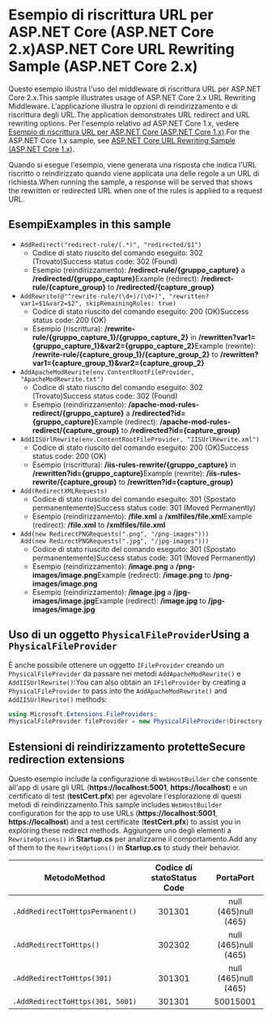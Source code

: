 # <a name="aspnet-core-url-rewriting-sample-aspnet-core-2x"></a><span data-ttu-id="697d6-101">Esempio di riscrittura URL per ASP.NET Core (ASP.NET Core 2.x)</span><span class="sxs-lookup"><span data-stu-id="697d6-101">ASP.NET Core URL Rewriting Sample (ASP.NET Core 2.x)</span></span>

<span data-ttu-id="697d6-102">Questo esempio illustra l'uso del middleware di riscrittura URL per ASP.NET Core 2.x.</span><span class="sxs-lookup"><span data-stu-id="697d6-102">This sample illustrates usage of ASP.NET Core 2.x URL Rewriting Middleware.</span></span> <span data-ttu-id="697d6-103">L'applicazione illustra le opzioni di reindirizzamento e di riscrittura degli URL.</span><span class="sxs-lookup"><span data-stu-id="697d6-103">The application demonstrates URL redirect and URL rewriting options.</span></span> <span data-ttu-id="697d6-104">Per l'esempio relativo ad ASP.NET Core 1.x, vedere [Esempio di riscrittura URL per ASP.NET Core (ASP.NET Core 1.x)](https://github.com/aspnet/Docs/tree/master/aspnetcore/fundamentals/url-rewriting/samples/1.x).</span><span class="sxs-lookup"><span data-stu-id="697d6-104">For the ASP.NET Core 1.x sample, see [ASP.NET Core URL Rewriting Sample (ASP.NET Core 1.x)](https://github.com/aspnet/Docs/tree/master/aspnetcore/fundamentals/url-rewriting/samples/1.x).</span></span>

<span data-ttu-id="697d6-105">Quando si esegue l'esempio, viene generata una risposta che indica l'URL riscritto o reindirizzato quando viene applicata una delle regole a un URL di richiesta.</span><span class="sxs-lookup"><span data-stu-id="697d6-105">When running the sample, a response will be served that shows the rewritten or redirected URL when one of the rules is applied to a request URL.</span></span>

## <a name="examples-in-this-sample"></a><span data-ttu-id="697d6-106">Esempi</span><span class="sxs-lookup"><span data-stu-id="697d6-106">Examples in this sample</span></span>

* `AddRedirect("redirect-rule/(.*)", "redirected/$1")`
  - <span data-ttu-id="697d6-107">Codice di stato riuscito del comando eseguito: 302 (Trovato)</span><span class="sxs-lookup"><span data-stu-id="697d6-107">Success status code: 302 (Found)</span></span>
  - <span data-ttu-id="697d6-108">Esempio (reindirizzamento): **/redirect-rule/{gruppo_capture}** a **/redirected/{gruppo_capture}**</span><span class="sxs-lookup"><span data-stu-id="697d6-108">Example (redirect): **/redirect-rule/{capture_group}** to **/redirected/{capture_group}**</span></span>
* `AddRewrite(@"^rewrite-rule/(\d+)/(\d+)", "rewritten?var1=$1&var2=$2", skipRemainingRules: true)`
  - <span data-ttu-id="697d6-109">Codice di stato riuscito del comando eseguito: 200 (OK)</span><span class="sxs-lookup"><span data-stu-id="697d6-109">Success status code: 200 (OK)</span></span>
  - <span data-ttu-id="697d6-110">Esempio (riscrittura): **/rewrite-rule/{gruppo_capture_1}/{gruppo_capture_2}** in **/rewritten?var1={gruppo_capture_1}&var2={gruppo_capture_2}**</span><span class="sxs-lookup"><span data-stu-id="697d6-110">Example (rewrite): **/rewrite-rule/{capture_group_1}/{capture_group_2}** to **/rewritten?var1={capture_group_1}&var2={capture_group_2}**</span></span>
* `AddApacheModRewrite(env.ContentRootFileProvider, "ApacheModRewrite.txt")`
  - <span data-ttu-id="697d6-111">Codice di stato riuscito del comando eseguito: 302 (Trovato)</span><span class="sxs-lookup"><span data-stu-id="697d6-111">Success status code: 302 (Found)</span></span>
  - <span data-ttu-id="697d6-112">Esempio (reindirizzamento): **/apache-mod-rules-redirect/{gruppo_capture}** a **/redirected?id={gruppo_capture}**</span><span class="sxs-lookup"><span data-stu-id="697d6-112">Example (redirect): **/apache-mod-rules-redirect/{capture_group}** to **/redirected?id={capture_group}**</span></span>
* `AddIISUrlRewrite(env.ContentRootFileProvider, "IISUrlRewrite.xml")`
  - <span data-ttu-id="697d6-113">Codice di stato riuscito del comando eseguito: 200 (OK)</span><span class="sxs-lookup"><span data-stu-id="697d6-113">Success status code: 200 (OK)</span></span>
  - <span data-ttu-id="697d6-114">Esempio (riscrittura): **/iis-rules-rewrite/{gruppo_capture}** in **/rewritten?id={gruppo_capture}**</span><span class="sxs-lookup"><span data-stu-id="697d6-114">Example (rewrite): **/iis-rules-rewrite/{capture_group}** to **/rewritten?id={capture_group}**</span></span>
* `Add(RedirectXMLRequests)`
  - <span data-ttu-id="697d6-115">Codice di stato riuscito del comando eseguito: 301 (Spostato permanentemente)</span><span class="sxs-lookup"><span data-stu-id="697d6-115">Success status code: 301 (Moved Permanently)</span></span>
  - <span data-ttu-id="697d6-116">Esempio (reindirizzamento): **/file.xml** a **/xmlfiles/file.xml**</span><span class="sxs-lookup"><span data-stu-id="697d6-116">Example (redirect): **/file.xml** to **/xmlfiles/file.xml**</span></span>
* `Add(new RedirectPNGRequests(".png", "/png-images")))`<br>`Add(new RedirectPNGRequests(".jpg", "/jpg-images")))`
  - <span data-ttu-id="697d6-117">Codice di stato riuscito del comando eseguito: 301 (Spostato permanentemente)</span><span class="sxs-lookup"><span data-stu-id="697d6-117">Success status code: 301 (Moved Permanently)</span></span>
  - <span data-ttu-id="697d6-118">Esempio (reindirizzamento): **/image.png** a **/png-images/image.png**</span><span class="sxs-lookup"><span data-stu-id="697d6-118">Example (redirect): **/image.png** to **/png-images/image.png**</span></span>
  - <span data-ttu-id="697d6-119">Esempio (reindirizzamento): **/image.jpg** a **/jpg-images/image.jpg**</span><span class="sxs-lookup"><span data-stu-id="697d6-119">Example (redirect): **/image.jpg** to **/jpg-images/image.jpg**</span></span>

## <a name="using-a-physicalfileprovider"></a><span data-ttu-id="697d6-120">Uso di un oggetto `PhysicalFileProvider`</span><span class="sxs-lookup"><span data-stu-id="697d6-120">Using a `PhysicalFileProvider`</span></span>
<span data-ttu-id="697d6-121">È anche possibile ottenere un oggetto `IFileProvider` creando un `PhysicalFileProvider` da passare nei metodi `AddApacheModRewrite()` e `AddIISUrlRewrite()`:</span><span class="sxs-lookup"><span data-stu-id="697d6-121">You can also obtain an `IFileProvider` by creating a `PhysicalFileProvider` to pass into the `AddApacheModRewrite()` and `AddIISUrlRewrite()` methods:</span></span>
```csharp
using Microsoft.Extensions.FileProviders;
PhysicalFileProvider fileProvider = new PhysicalFileProvider(Directory.GetCurrentDirectory());
```
## <a name="secure-redirection-extensions"></a><span data-ttu-id="697d6-122">Estensioni di reindirizzamento protette</span><span class="sxs-lookup"><span data-stu-id="697d6-122">Secure redirection extensions</span></span>
<span data-ttu-id="697d6-123">Questo esempio include la configurazione di `WebHostBuilder` che consente all'app di usare gli URL (**https://localhost:5001**, **https://localhost**) e un certificato di test (**testCert.pfx**) per agevolare l'esplorazione di questi metodi di reindirizzamento.</span><span class="sxs-lookup"><span data-stu-id="697d6-123">This sample includes `WebHostBuilder` configuration for the app to use URLs (**https://localhost:5001**, **https://localhost**) and a test certificate (**testCert.pfx**) to assist you in exploring these redirect methods.</span></span> <span data-ttu-id="697d6-124">Aggiungere uno degli elementi a `RewriteOptions()` in **Startup.cs** per analizzarne il comportamento.</span><span class="sxs-lookup"><span data-stu-id="697d6-124">Add any of them to the `RewriteOptions()` in **Startup.cs** to study their behavior.</span></span>


|              <span data-ttu-id="697d6-125">Metodo</span><span class="sxs-lookup"><span data-stu-id="697d6-125">Method</span></span>              | <span data-ttu-id="697d6-126">Codice di stato</span><span class="sxs-lookup"><span data-stu-id="697d6-126">Status Code</span></span> |    <span data-ttu-id="697d6-127">Porta</span><span class="sxs-lookup"><span data-stu-id="697d6-127">Port</span></span>    |
|----------------------------------|:-----------:|:----------:|
| `.AddRedirectToHttpsPermanent()` |     <span data-ttu-id="697d6-128">301</span><span class="sxs-lookup"><span data-stu-id="697d6-128">301</span></span>     | <span data-ttu-id="697d6-129">null (465)</span><span class="sxs-lookup"><span data-stu-id="697d6-129">null (465)</span></span> |
|     `.AddRedirectToHttps()`      |     <span data-ttu-id="697d6-130">302</span><span class="sxs-lookup"><span data-stu-id="697d6-130">302</span></span>     | <span data-ttu-id="697d6-131">null (465)</span><span class="sxs-lookup"><span data-stu-id="697d6-131">null (465)</span></span> |
|    `.AddRedirectToHttps(301)`    |     <span data-ttu-id="697d6-132">301</span><span class="sxs-lookup"><span data-stu-id="697d6-132">301</span></span>     | <span data-ttu-id="697d6-133">null (465)</span><span class="sxs-lookup"><span data-stu-id="697d6-133">null (465)</span></span> |
| `.AddRedirectToHttps(301, 5001)` |     <span data-ttu-id="697d6-134">301</span><span class="sxs-lookup"><span data-stu-id="697d6-134">301</span></span>     |    <span data-ttu-id="697d6-135">5001</span><span class="sxs-lookup"><span data-stu-id="697d6-135">5001</span></span>    |

